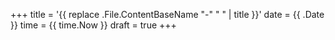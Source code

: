 +++
title = '{{ replace .File.ContentBaseName "-" " " | title }}'
date = {{ .Date }}
time = {{ time.Now }}
draft = true
+++
